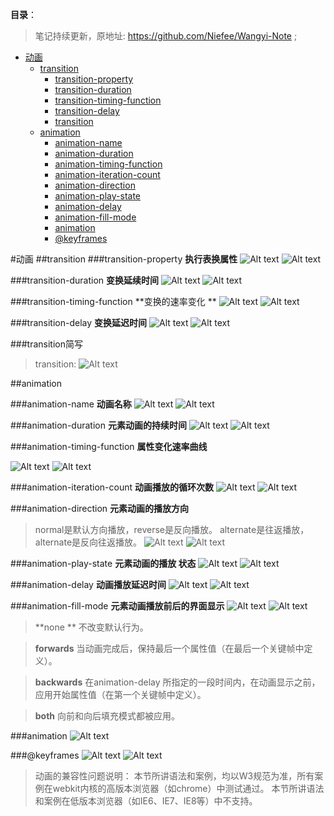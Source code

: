**目录**：

>笔记持续更新，原地址: https://github.com/Niefee/Wangyi-Note ;


<ul>
<li><a href="#动画">动画</a><ul>
<li><a href="#transition">transition</a><ul>
<li><a href="#transition-property">transition-property</a></li>
<li><a href="#transition-duration">transition-duration</a></li>
<li><a href="#transition-timing-function">transition-timing-function</a></li>
<li><a href="#transition-delay">transition-delay</a></li>
<li><a href="#transition简写">transition</a></li>
</ul>
</li>
<li><a href="#animation">animation</a><ul>
<li><a href="#animation-name">animation-name</a></li>
<li><a href="#animation-duration">animation-duration</a></li>
<li><a href="#animation-timing-function">animation-timing-function</a></li>
<li><a href="#animation-iteration-count">animation-iteration-count</a></li>
<li><a href="#animation-direction">animation-direction</a></li>
<li><a href="#animation-play-state">animation-play-state</a></li>
<li><a href="#animation-delay">animation-delay</a></li>
<li><a href="#animation-fill-mode">animation-fill-mode</a></li>
<li><a href="#animation-1">animation</a></li>
<li><a href="#keyframes">@keyframes</a></li>
</ul>
</li>
</ul>
</li>
</ul>

#动画
##transition
###transition-property
**执行表换属性**
![Alt text](img/1433488710912.png)
![Alt text](img/1433488829670.png)

###transition-duration
**变换延续时间**
![Alt text](img/1433488875042.png)
![Alt text](img/1433488914308.png)

###transition-timing-function
**变换的速率变化 **
![Alt text](img/1433489218200.png)
![Alt text](img/1433489302031.png)

###transition-delay
**变换延迟时间**
![Alt text](img/1433489686509.png)
![Alt text](img/1433489718320.png)

###transition简写
>transition: <property> <duration> <animation type> <delay>
![Alt text](img/1433489831142.png)

##animation

###animation-name
**动画名称**
![Alt text](img/1433490396387.png)
![Alt text](img/1433490521532.png)

###animation-duration
**元素动画的持续时间**
![Alt text](img/1433490565885.png)
![Alt text](img/1433490608241.png)

###animation-timing-function
**属性变化速率曲线**

![Alt text](img/1433490689096.png)
![Alt text](img/1433490723892.png)

###animation-iteration-count
**动画播放的循环次数**
![Alt text](img/1433491892925.png)
![Alt text](img/1433491934137.png)

###animation-direction
**元素动画的播放方向**
>normal是默认方向播放，reverse是反向播放。
>alternate是往返播放，alternate是反向往返播放。
![Alt text](img/1433492072794.png)
![Alt text](img/1433492135934.png)

###animation-play-state
**元素动画的播放 状态**
![Alt text](img/1433492162144.png)
![Alt text](img/1433492234883.png)

###animation-delay
**动画播放延迟时间**
![Alt text](img/1433492283341.png)
![Alt text](img/1433492296947.png)

###animation-fill-mode
**元素动画播放前后的界面显示**
![Alt text](img/1433492393840.png)
![Alt text](img/1433492470611.png)
>**none **  不改变默认行为。

>**forwards**    当动画完成后，保持最后一个属性值（在最后一个关键帧中定义）。

>**backwards**   在animation-delay 所指定的一段时间内，在动画显示之前，应用开始属性值（在第一个关键帧中定义）。

>**both**    向前和向后填充模式都被应用。

###animation 
![Alt text](img/1433492678446.png)

###@keyframes
![Alt text](img/1433492934555.png)
![Alt text](img/1433493016525.png)
>动画的兼容性问题说明：
本节所讲语法和案例，均以W3规范为准，所有案例在webkit内核的高版本浏览器（如chrome）中测试通过。
本节所讲语法和案例在低版本浏览器（如IE6、IE7、IE8等）中不支持。




